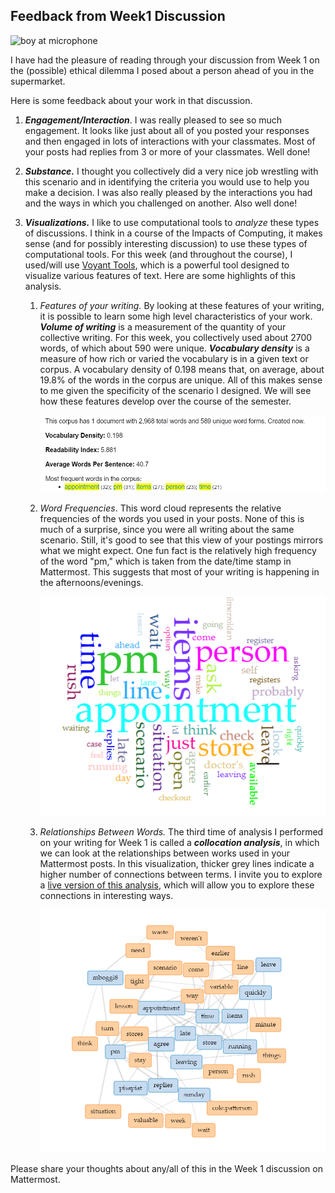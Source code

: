 ## Feedback from Week1 Discussion

![boy at microphone](https://images.unsplash.com/photo-1453738773917-9c3eff1db985?q=80&w=1770&auto=format&fit=crop&ixlib=rb-4.0.3&ixid=M3wxMjA3fDB8MHxwaG90by1wYWdlfHx8fGVufDB8fHx8fA%3D%3D)

I have had the pleasure of reading through your discussion from Week 1 on the (possible) ethical dilemma I posed about a person ahead of you in the supermarket.

Here is some feedback about your work in that discussion.

1. ***Engagement/Interaction***. I was really pleased to see so much engagement. It looks like just about all of you posted your responses and then engaged in lots of interactions with your classmates. Most of your posts had replies from 3 or more of your classmates. Well done!

2. ***Substance.*** I thought you collectively did a very nice job wrestling with this scenario and in identifying the criteria you would use to help you make a decision. I was also really pleased by the interactions you had and the ways in which you challenged on another. Also well done!

3. ***Visualizations.*** I like to use computational tools to *analyze* these types of discussions. I think in a course of the Impacts of Computing, it makes sense (and for possibly interesting discussion) to use these types of computational tools. For this week (and throughout the course), I used/will use [Voyant Tools](https://voyant-tools.org/), which is a powerful tool designed to visualize various features of text. Here are some highlights of this analysis.

   1. *Features of your writing.*  By looking at these features of your writing, it is possible to learn some high level characteristics of your work. ***Volume of writing*** is a measurement of the quantity of your collective writing. For this week, you collectively used about 2700 words, of which about 590 were unique. ***Vocabulary density*** is a measure of how rich or varied the vocabulary is in a given text or corpus. A vocabulary density of 0.198 means that, on average, about 19.8% of the words in the corpus are unique. All of this makes sense to me given the specificity of the scenario I designed. We will see how these features develop over the course of the semester.

      ![chart](https://github.com/drardito/impactsofcomputingfall2024/blob/main/Images/Impacts%20FA24%20Week1%20Features.png?raw=true)
   
   2. *Word Frequencies*. This word cloud represents the relative frequencies of the words you used in your posts. None of this is much of a surprise, since you were all writing about the same scenario. Still, it's good to see that this view of your postings mirrors what we might expect. One fun fact is the relatively high frequency of the word "pm," which is taken from the date/time stamp in Mattermost. This suggests that most of your writing is happening in the afternoons/evenings.
   
      ![](https://github.com/drardito/impactsofcomputingfall2024/blob/main/Images/Impacts%20FA24%20Week1%20Wordcloud.png?raw=true)
   
   3. *Relationships Between Words.* The third time of analysis I performed on your writing for Week 1 is called a ***collocation analysis***, in which we can look at the relationships between works used in your Mattermost posts. In this visualization, thicker grey lines indicate a higher number of connections between terms. I invite you to explore a [live version of this analysis](https://voyant-tools.org/?corpus=072feac6c1c55e62f1d0296a55b2745d&query=appointment&query=pm&query=items&view=CollocatesGraph), which will allow you to explore these connections in interesting ways.
   
      ![](https://github.com/drardito/impactsofcomputingfall2024/blob/main/Images/Impacts%20FA24%20Week1%20Collocations.png?raw=true)



Please share your thoughts about any/all of this in the Week 1 discussion on Mattermost.
